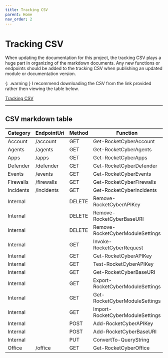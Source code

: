 ```yaml
---
title: Tracking CSV
parent: Home
nav_order: 2
---
```


# Tracking CSV

When updating the documentation for this project, the tracking CSV plays a huge part in organizing of the markdown documents. Any new functions or endpoints should be added to the tracking CSV when publishing an updated module or documentation version.

{: .warning }
I recommend downloading the CSV from the link provided rather then viewing the table below.

[Tracking CSV](https://github.com/Celerium/RocketCyber-PowerShellWrapper/blob/main/docs/RC-Endpoints-v3.0.csv)

---

## CSV markdown table

|Category |EndpointUri|Method|Function                        |Complete|
|---------|-----------|------|--------------------------------|--------|
|Account  |/account   |GET   |Get-RocketCyberAccount          |YES     |
|Agents   |/agents    |GET   |Get-RocketCyberAgents           |YES     |
|Apps     |/apps      |GET   |Get-RocketCyberApps             |YES     |
|Defender |/defender  |GET   |Get-RocketCyberDefender         |YES     |
|Events   |/events    |GET   |Get-RocketCyberEvents           |YES     |
|Firewalls|/firewalls |GET   |Get-RocketCyberFirewalls        |YES     |
|Incidents|/incidents |GET   |Get-RocketCyberIncidents        |YES     |
|Internal |           |DELETE|Remove-RocketCyberAPIKey        |YES     |
|Internal |           |DELETE|Remove-RocketCyberBaseURI       |YES     |
|Internal |           |DELETE|Remove-RocketCyberModuleSettings|YES     |
|Internal |           |GET   |Invoke-RocketCyberRequest               |YES     |
|Internal |           |GET   |Get-RocketCyberAPIKey           |YES     |
|Internal |           |GET   |Test-RocketCyberAPIKey          |YES     |
|Internal |           |GET   |Get-RocketCyberBaseURI          |YES     |
|Internal |           |GET   |Export-RocketCyberModuleSettings|YES     |
|Internal |           |GET   |Get-RocketCyberModuleSettings   |YES     |
|Internal |           |GET   |Import-RocketCyberModuleSettings|YES     |
|Internal |           |POST  |Add-RocketCyberAPIKey           |YES     |
|Internal |           |POST  |Add-RocketCyberBaseURI          |YES     |
|Internal |           |PUT   |ConvertTo-QueryString           |YES     |
|Office   |/office    |GET   |Get-RocketCyberOffice           |YES     |
